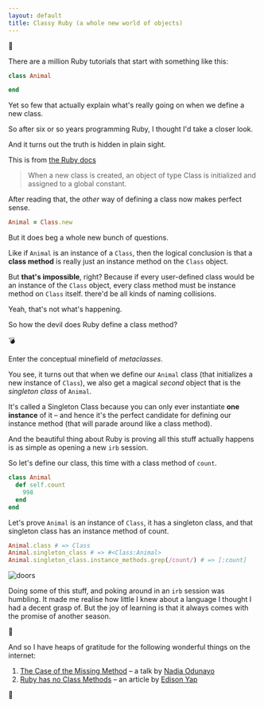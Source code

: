 ```yaml
---
layout: default
title: Classy Ruby (a whole new world of objects)
---
```

:dancer:

There are a million Ruby tutorials that start with something like this:

```ruby
class Animal

end
```

Yet so few that actually explain what's really going on when we define
a new class.

So after six or so years programming Ruby, I thought I'd take a closer look.

And it turns out the truth is hidden in plain sight.

This is from [the Ruby docs](https://ruby-doc.org/core-2.2.0/Class.html)

> When a new class is created, an object of type Class is initialized
and assigned to a global constant.

After reading that, the *other* way of defining a class now makes
perfect sense.

```ruby
Animal = Class.new
```

But it does beg a whole new bunch of questions.

Like if `Animal` is an instance of a `Class`, then the logical conclusion
is that a **class method** is really just an instance method
on the `Class` object.

But **that's impossible**, right? Because if every user-defined class would be
an instance of the `Class` object, every class method must be instance method on
`Class` itself. there'd be all kinds of naming collisions.

Yeah, that's not what's happening.

So how the devil does Ruby define a class method?

:bomb:

Enter the conceptual minefield of *metaclasses*.

You see, it turns out that when we define our `Animal` class (that initializes
a new instance of `Class`), we also get a magical *second* object that is the
*singleton class* of `Animal`.

It's called a Singleton Class because you can only ever instantiate
**one instance** of it – and hence it's the perfect candidate for defining our
instance method (that will parade around like a class method).

And the beautiful thing about Ruby is proving all this stuff actually happens is
as simple as opening a new `irb` session.

So let's define our class, this time with a class method of `count`.

```ruby
class Animal
  def self.count
    998
  end
end
```

Let's prove `Animal` is an instance of `Class`, it has a singleton class, and
that singleton class has an instance method of count.

```ruby
Animal.class # => Class
Animal.singleton_class # => #<Class:Animal>
Animal.singleton_class.instance_methods.grep(/count/) # => [:count]
```

![doors](https://media.giphy.com/media/l4Ki4tqdPaBWaVDY4/giphy-downsized.gif)

Doing some of this stuff, and poking around in an `irb` session was humbling.
It made me realise how little I knew about a language I thought I had a decent
grasp of. But the joy of learning is that it always comes with the promise of
another season.

:pray:

And so I have heaps of gratitude for the following wonderful things on the
internet:

1. [The Case of the Missing Method](https://www.youtube.com/watch?v=mn2D_k-X-es) –
a talk by [Nadia Odunayo](https://twitter.com/nodunayo)
2. [Ruby has no Class Methods](https://dev.to/edisonywh/ruby-has-no-class-methods-39l5) – an article by [Edison Yap](https://twitter.com/edisonywh)

:ocean:
